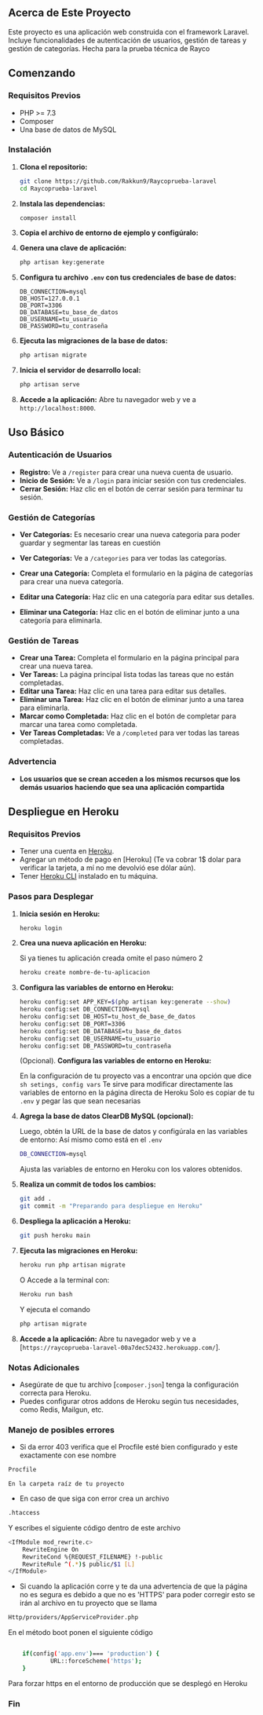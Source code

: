 ## Acerca de Este Proyecto

Este proyecto es una aplicación web construida con el framework Laravel. Incluye funcionalidades de autenticación de usuarios, gestión de tareas y gestión de categorías. Hecha para la prueba técnica de Rayco

## Comenzando

### Requisitos Previos

-   PHP >= 7.3
-   Composer
-   Una base de datos de MySQL

### Instalación

1. **Clona el repositorio:**

    ```sh
    git clone https://github.com/Rakkun9/Raycoprueba-laravel
    cd Raycoprueba-laravel
    ```

2. **Instala las dependencias:**

    ```sh
    composer install
    ```

3. **Copia el archivo de entorno de ejemplo y configúralo:**

4. **Genera una clave de aplicación:**

    ```sh
    php artisan key:generate
    ```

5. **Configura tu archivo `.env` con tus credenciales de base de datos:**

    ```env
    DB_CONNECTION=mysql
    DB_HOST=127.0.0.1
    DB_PORT=3306
    DB_DATABASE=tu_base_de_datos
    DB_USERNAME=tu_usuario
    DB_PASSWORD=tu_contraseña
    ```

6. **Ejecuta las migraciones de la base de datos:**

    ```sh
    php artisan migrate
    ```

7. **Inicia el servidor de desarrollo local:**

    ```sh
    php artisan serve
    ```

8. **Accede a la aplicación:**
   Abre tu navegador web y ve a `http://localhost:8000`.

## Uso Básico

### Autenticación de Usuarios

-   **Registro:** Ve a `/register` para crear una nueva cuenta de usuario.
-   **Inicio de Sesión:** Ve a `/login` para iniciar sesión con tus credenciales.
-   **Cerrar Sesión:** Haz clic en el botón de cerrar sesión para terminar tu sesión.

### Gestión de Categorías

-   **Ver Categorías:** Es necesario crear una nueva categoria para poder guardar y segmentar las tareas en cuestión

-   **Ver Categorías:** Ve a `/categories` para ver todas las categorías.
-   **Crear una Categoría:** Completa el formulario en la página de categorías para crear una nueva categoría.
-   **Editar una Categoría:** Haz clic en una categoría para editar sus detalles.
-   **Eliminar una Categoría:** Haz clic en el botón de eliminar junto a una categoría para eliminarla.

### Gestión de Tareas

-   **Crear una Tarea:** Completa el formulario en la página principal para crear una nueva tarea.
-   **Ver Tareas:** La página principal lista todas las tareas que no están completadas.
-   **Editar una Tarea:** Haz clic en una tarea para editar sus detalles.
-   **Eliminar una Tarea:** Haz clic en el botón de eliminar junto a una tarea para eliminarla.
-   **Marcar como Completada:** Haz clic en el botón de completar para marcar una tarea como completada.
-   **Ver Tareas Completadas:** Ve a `/completed` para ver todas las tareas completadas.

### Advertencia

-   **Los usuarios que se crean acceden a los mismos recursos que los demás usuarios haciendo que sea una aplicación compartida**

## Despliegue en Heroku

### Requisitos Previos

-   Tener una cuenta en [Heroku](https://www.heroku.com/).
-   Agregar un método de pago en [Heroku] (Te va cobrar 1$ dolar para verificar la tarjeta, a mí no me devolvió ese dólar aún).
-   Tener [Heroku CLI](https://devcenter.heroku.com/articles/heroku-cli) instalado en tu máquina.

### Pasos para Desplegar

1. **Inicia sesión en Heroku:**

    ```sh
    heroku login
    ```

2. **Crea una nueva aplicación en Heroku:**

    Si ya tienes tu aplicación creada omite el paso número 2

    ```sh
    heroku create nombre-de-tu-aplicacion
    ```

3. **Configura las variables de entorno en Heroku:**

    ```sh
    heroku config:set APP_KEY=$(php artisan key:generate --show)
    heroku config:set DB_CONNECTION=mysql
    heroku config:set DB_HOST=tu_host_de_base_de_datos
    heroku config:set DB_PORT=3306
    heroku config:set DB_DATABASE=tu_base_de_datos
    heroku config:set DB_USERNAME=tu_usuario
    heroku config:set DB_PASSWORD=tu_contraseña
    ```

    (Opcional). **Configura las variables de entorno en Heroku:**

    En la configuración de tu proyecto vas a encontrar una opción que dice `sh setings, config vars`
    Te sirve para modificar directamente las variables de entorno en la página directa de Heroku
    Solo es copiar de tu `.env` y pegar las que sean necesarias

4. **Agrega la base de datos ClearDB MySQL (opcional):**

    Luego, obtén la URL de la base de datos y configúrala en las variables de entorno:
    Así mismo como está en el `.env`

    ```sh
    DB_CONNECTION=mysql
    ```

    Ajusta las variables de entorno en Heroku con los valores obtenidos.

5. **Realiza un commit de todos los cambios:**

    ```sh
    git add .
    git commit -m "Preparando para despliegue en Heroku"
    ```

6. **Despliega la aplicación a Heroku:**

    ```sh
    git push heroku main
    ```

7. **Ejecuta las migraciones en Heroku:**

    ```sh
    heroku run php artisan migrate
    ```

    O Accede a la terminal con:

    ```sh
    Heroku run bash
    ```

    Y ejecuta el comando

    ```sh
    php artisan migrate
    ```

8. **Accede a la aplicación:**
   Abre tu navegador web y ve a [`https://raycoprueba-laravel-00a7dec52432.herokuapp.com/`].

### Notas Adicionales

-   Asegúrate de que tu archivo [`composer.json`] tenga la configuración correcta para Heroku.
-   Puedes configurar otros addons de Heroku según tus necesidades, como Redis, Mailgun, etc.

### Manejo de posibles errores

-   Si da error 403 verifica que el Procfile esté bien configurado y este exactamente con ese nombre

```sh
Procfile
```

    En la carpeta raíz de tu proyecto

-   En caso de que siga con error crea un archivo

```sh
.htaccess
```

Y escribes el siguiente código dentro de este archivo

```sh
<IfModule mod_rewrite.c>
    RewriteEngine On
    RewriteCond %{REQUEST_FILENAME} !-public
    RewriteRule ^(.*)$ public/$1 [L]
</IfModule>
```

-   Si cuando la aplicación corre y te da una advertencia de que la página no es segura
    es debido a que no es 'HTTPS' para poder corregir esto se irán al archivo en tu proyecto que se llama

```sh
Http/providers/AppServiceProvider.php
```

En el método boot ponen el siguiente código

```sh

    if(config('app.env')=== 'production') {
            URL::forceScheme('https');
    }
```

Para forzar https en el entorno de producción que se desplegó en Heroku

### Fin
